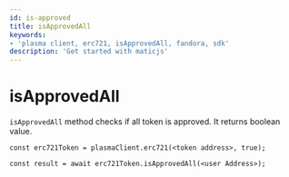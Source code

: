 ```yaml
---
id: is-approved
title: isApprovedAll
keywords: 
- 'plasma client, erc721, isApprovedAll, fandora, sdk'
description: 'Get started with maticjs'
---
```


# isApprovedAll

`isApprovedAll` method checks if all token is approved. It returns boolean value.

```
const erc721Token = plasmaClient.erc721(<token address>, true);

const result = await erc721Token.isApprovedAll(<user Address>);

```

